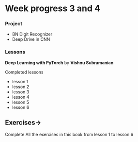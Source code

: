 # Week progress 3 and 4

### Project
- BN Digit Recognizer
- Deep Drive in CNN

### Lessons
**Deep Learning with PyTorch** by **Vishnu Subramanian**

Completed lessons
- lesson 1
- lesson 2
- lesson 3
- lesson 4
- lesson 5
- lesson 6

## Exercises->
Complete All the exercises in this book from lesson 1 to lesson 6